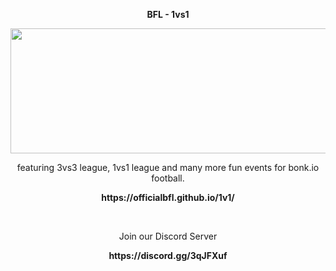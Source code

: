 <p align="center"><strong>BFL - 1vs1</strong><p align="center">
<p align="center">
  <img src="https://cdn.discordapp.com/attachments/571302596686643200/571321061334056972/unknown.png" width="800px" height="200px"/></p>
<p align="center">featuring 3vs3 league, 1vs1 league and many more fun events for bonk.io football.</p>
<p align="center"><strong>https://officialbfl.github.io/1v1/</strong></p>
<br>
<p align="center">Join our Discord Server</p>
<p align="center"><strong>https://discord.gg/3qJFXuf</strong></p>
